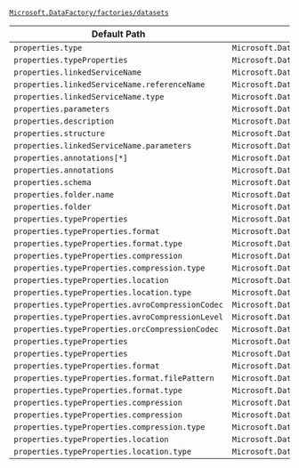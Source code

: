 [`Microsoft.DataFactory/factories/datasets`](https://docs.microsoft.com/en-us/azure/templates/microsoft.datafactory/factories/datasets)

| Default Path | Alias |
|---|---|
| `properties.type` | `Microsoft.DataFactory/factories/datasets/type` |
| `properties.typeProperties` | `Microsoft.DataFactory/factories/datasets/typeProperties` |
| `properties.linkedServiceName` | `Microsoft.DataFactory/factories/datasets/linkedServiceName` |
| `properties.linkedServiceName.referenceName` | `Microsoft.DataFactory/factories/datasets/linkedServiceName.referenceName` |
| `properties.linkedServiceName.type` | `Microsoft.DataFactory/factories/datasets/linkedServiceName.type` |
| `properties.parameters` | `Microsoft.DataFactory/factories/datasets/parameters` |
| `properties.description` | `Microsoft.DataFactory/factories/datasets/description` |
| `properties.structure` | `Microsoft.DataFactory/factories/datasets/structure` |
| `properties.linkedServiceName.parameters` | `Microsoft.DataFactory/factories/datasets/linkedServiceName.parameters` |
| `properties.annotations[*]` | `Microsoft.DataFactory/factories/datasets/annotations[*]` |
| `properties.annotations` | `Microsoft.DataFactory/factories/datasets/annotations` |
| `properties.schema` | `Microsoft.DataFactory/factories/datasets/schema` |
| `properties.folder.name` | `Microsoft.DataFactory/factories/datasets/folder.name` |
| `properties.folder` | `Microsoft.DataFactory/factories/datasets/folder` |
| `properties.typeProperties` | `Microsoft.DataFactory/factories/datasets/AmazonS3Object.typeProperties` |
| `properties.typeProperties.format` | `Microsoft.DataFactory/factories/datasets/AmazonS3Object.typeProperties.format` |
| `properties.typeProperties.format.type` | `Microsoft.DataFactory/factories/datasets/AmazonS3Object.typeProperties.format.type` |
| `properties.typeProperties.compression` | `Microsoft.DataFactory/factories/datasets/AmazonS3Object.typeProperties.compression` |
| `properties.typeProperties.compression.type` | `Microsoft.DataFactory/factories/datasets/AmazonS3Object.typeProperties.compression.type` |
| `properties.typeProperties.location` | `Microsoft.DataFactory/factories/datasets/Avro.typeProperties.location` |
| `properties.typeProperties.location.type` | `Microsoft.DataFactory/factories/datasets/Avro.typeProperties.location.type` |
| `properties.typeProperties.avroCompressionCodec` | `Microsoft.DataFactory/factories/datasets/Avro.typeProperties.avroCompressionCodec` |
| `properties.typeProperties.avroCompressionLevel` | `Microsoft.DataFactory/factories/datasets/Avro.typeProperties.avroCompressionLevel` |
| `properties.typeProperties.orcCompressionCodec` | `Microsoft.DataFactory/factories/datasets/Orc.typeProperties.orcCompressionCodec` |
| `properties.typeProperties` | `Microsoft.DataFactory/factories/datasets/HttpFile.typeProperties` |
| `properties.typeProperties` | `Microsoft.DataFactory/factories/datasets/AzureDatabricksDeltaLakeDataset.typeProperties` |
| `properties.typeProperties.format` | `Microsoft.DataFactory/factories/datasets/HttpFile.typeProperties.format.JsonFormat` |
| `properties.typeProperties.format.filePattern` | `Microsoft.DataFactory/factories/datasets/HttpFile.typeProperties.format.JsonFormat.filePattern` |
| `properties.typeProperties.format.type` | `Microsoft.DataFactory/factories/datasets/HttpFile.typeProperties.format.type` |
| `properties.typeProperties.compression` | `Microsoft.DataFactory/factories/datasets/HttpFile.typeProperties.compression.ZipDeflate` |
| `properties.typeProperties.compression` | `Microsoft.DataFactory/factories/datasets/HttpFile.typeProperties.compression.TarGZip` |
| `properties.typeProperties.compression.type` | `Microsoft.DataFactory/factories/datasets/HttpFile.typeProperties.compression.type` |
| `properties.typeProperties.location` | `Microsoft.DataFactory/factories/datasets/Binary.typeProperties.location.HttpServerLocation` |
| `properties.typeProperties.location.type` | `Microsoft.DataFactory/factories/datasets/Binary.typeProperties.location.type` |

